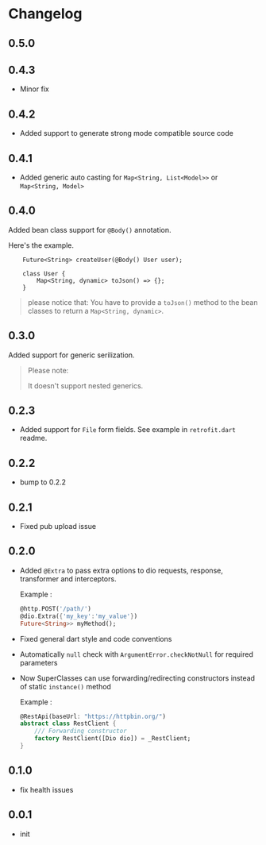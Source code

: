 # Changelog

## 0.5.0

## 0.4.3

* Minor fix

## 0.4.2

* Added support to generate strong mode compatible source code

## 0.4.1

* Added generic auto casting for `Map<String, List<Model>>` or `Map<String, Model>`

## 0.4.0

Added bean class support for `@Body()` annotation.

Here's the example.
```
    Future<String> createUser(@Body() User user);
```
```
    class User {
        Map<String, dynamic> toJson() => {};
    }
```
> please notice that:
> You have to provide a `toJson()` method to the bean classes to return a `Map<String, dynamic>`.


## 0.3.0

Added support for generic serilization. 
> Please note:
>
> It doesn't support nested generics.

## 0.2.3

* Added support for `File` form fields. See example in `retrofit.dart` readme.

## 0.2.2

* bump to 0.2.2

## 0.2.1

* Fixed pub upload issue

## 0.2.0

* Added `@Extra` to pass extra options to dio requests, response, transformer and interceptors.

    Example :

    ```dart
    @http.POST('/path/')
    @dio.Extra({'my_key':'my_value'})
    Future<String>> myMethod();
    ```

* Fixed general dart style and code conventions

* Automatically `null` check with `ArgumentError.checkNotNull` for required parameters

* Now SuperClasses can use forwarding/redirecting constructors instead of static `instance()` method

    Example :

    ```dart
    @RestApi(baseUrl: "https://httpbin.org/")
    abstract class RestClient {
        /// Forwarding constructor
        factory RestClient([Dio dio]) = _RestClient;
    }
    ```

## 0.1.0

* fix health issues

## 0.0.1

* init
